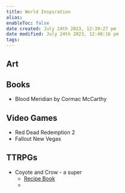 ```yaml
---
title: World Inspiration
alias: 
enableToc: false
date created: July 24th 2023, 12:39:27 pm
date modified: July 24th 2023, 12:40:16 pm
tags: 
---
```

## Art

## Books
- Blood Meridian by Cormac McCarthy

## Video Games
- Red Dead Redemption 2
- Fallout New Vegas

## TTRPGs
- Coyote and Crow - a super
	- [Recipe Book](https://coyoteandcrow.net/wp-content/uploads/2022/11/Coyote-Crow-Recipe-Cards.pdf)
	- 